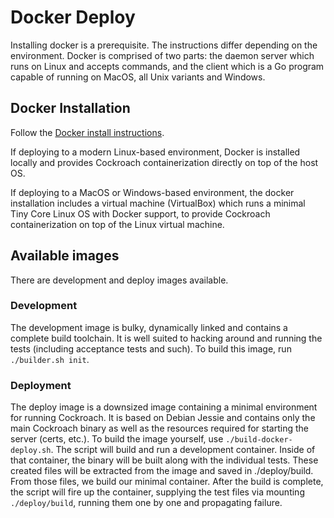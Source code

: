 # Docker Deploy

Installing docker is a prerequisite. The instructions differ depending
on the environment. Docker is comprised of two parts: the daemon
server which runs on Linux and accepts commands, and the client which
is a Go program capable of running on MacOS, all Unix variants and
Windows.

## Docker Installation

Follow the [Docker install instructions](https://docs.docker.com/installation/).

If deploying to a modern Linux-based environment, Docker is installed
locally and provides Cockroach containerization directly on top of the
host OS.

If deploying to a MacOS or Windows-based environment, the docker
installation includes a virtual machine (VirtualBox) which runs a
minimal Tiny Core Linux OS with Docker support, to provide Cockroach
containerization on top of the Linux virtual machine.

## Available images

There are development and deploy images available.

### Development
The development image is bulky, dynamically linked and contains a complete build toolchain.
It is well suited to hacking around and running the tests (including acceptance
tests and such). To build this image, run `./builder.sh init`.

### Deployment
The deploy image is a downsized image containing a minimal environment for
running Cockroach. It is based on Debian Jessie and contains only the main
Cockroach binary as well as the resources required for starting the server
(certs, etc.). To build the image yourself, use `./build-docker-deploy.sh`. The
script will build and run a development container. Inside of that container,
the binary will be built along with the individual tests. These created files
will be extracted from the image and saved in ./deploy/build. From those files,
we build our minimal container.
After the build is complete, the script will fire up the container, supplying
the test files via mounting `./deploy/build`, running them one by one and
propagating failure.
